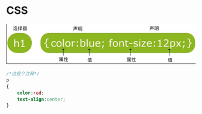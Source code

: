 # CSS 

![](https://raw.githubusercontent.com/kyrie1218/picgo/main/img/202211301318602.jpg)


```css
/*这是个注释*/
p
{
    color:red;
    text-align:center;
}
```